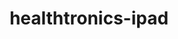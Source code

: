 ---
title: healthtronics-ipad
image: images/slides/healthtronics-ipad.jpg
width: 2500
height: 1406
---